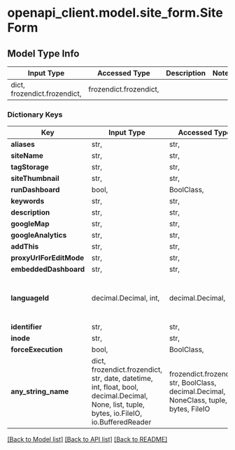 # openapi_client.model.site_form.SiteForm

## Model Type Info
Input Type | Accessed Type | Description | Notes
------------ | ------------- | ------------- | -------------
dict, frozendict.frozendict,  | frozendict.frozendict,  |  | 

### Dictionary Keys
Key | Input Type | Accessed Type | Description | Notes
------------ | ------------- | ------------- | ------------- | -------------
**aliases** | str,  | str,  |  | [optional] 
**siteName** | str,  | str,  |  | [optional] 
**tagStorage** | str,  | str,  |  | [optional] 
**siteThumbnail** | str,  | str,  |  | [optional] 
**runDashboard** | bool,  | BoolClass,  |  | [optional] 
**keywords** | str,  | str,  |  | [optional] 
**description** | str,  | str,  |  | [optional] 
**googleMap** | str,  | str,  |  | [optional] 
**googleAnalytics** | str,  | str,  |  | [optional] 
**addThis** | str,  | str,  |  | [optional] 
**proxyUrlForEditMode** | str,  | str,  |  | [optional] 
**embeddedDashboard** | str,  | str,  |  | [optional] 
**languageId** | decimal.Decimal, int,  | decimal.Decimal,  |  | [optional] value must be a 64 bit integer
**identifier** | str,  | str,  |  | [optional] 
**inode** | str,  | str,  |  | [optional] 
**forceExecution** | bool,  | BoolClass,  |  | [optional] 
**any_string_name** | dict, frozendict.frozendict, str, date, datetime, int, float, bool, decimal.Decimal, None, list, tuple, bytes, io.FileIO, io.BufferedReader | frozendict.frozendict, str, BoolClass, decimal.Decimal, NoneClass, tuple, bytes, FileIO | any string name can be used but the value must be the correct type | [optional]

[[Back to Model list]](../../README.md#documentation-for-models) [[Back to API list]](../../README.md#documentation-for-api-endpoints) [[Back to README]](../../README.md)

